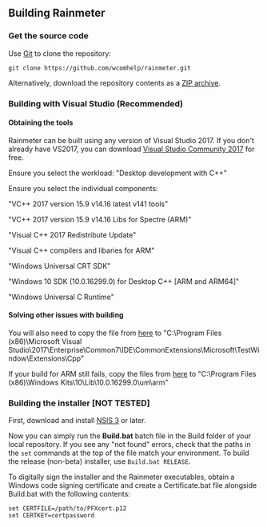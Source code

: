## Building Rainmeter

### Get the source code

Use <a href="http://git-scm.com">Git</a> to clone the repository:

    git clone https://github.com/wcomhelp/rainmeter.git

Alternatively, download the repository contents as a [ZIP archive](https://github.com/rainmeter/rainmeter/archive/master.zip).


### Building with Visual Studio (Recommended)

#### Obtaining the tools

Rainmeter can be built using any version of Visual Studio 2017. If you don't already have VS2017, you can download [Visual Studio Community 2017](https://visualstudio.microsoft.com/vs/older-downloads/) for free.

Ensure you select the workload: "Desktop development with C++"

Ensure you select the individual components:

"VC++ 2017 version 15.9 v14.16 latest v141 tools"

"VC++ 2017 version 15.9 v14.16 Libs for Spectre (ARM)"

"Visual C++ 2017 Redistribute Update"

"Visual C++ compilers and libaries for ARM"

"Windows Universal CRT SDK"

"Windows 10 SDK (10.0.16299.0) for Desktop C++ [ARM and ARM64]"

"Windows Universal C Runtime"

#### Solving other issues with building

You will also need to copy the file from [here](https://gist.github.com/wcomhelp/a5701d4374d51066866e276c9e55f37b/raw/ea3428c3807d6c64ef4e11a2c329512eafcebc93/Microsoft.Visualstudio.TestTools.CppUnitTestFramework.arm.dll) to "C:\Program Files (x86)\Microsoft Visual Studio\2017\Enterprise\Common7\IDE\CommonExtensions\Microsoft\TestWindow\Extensions\Cpp"

If your build for ARM still fails, copy the files from [here](https://github.com/MakiseKurisu/WindowsRTLib/tree/master/Lib) to "C:\Program Files (x86)\Windows Kits\10\Lib\10.0.16299.0\um\arm"

### Building the installer [NOT TESTED]

First, download and install [NSIS 3](http://nsis.sourceforge.net) or later.

Now you can simply run the <b>Build.bat</b> batch file in the Build folder of your local repository. If you see any "not found" errors, check that the paths in the `set` commands at the top of the file match your environment. To build the release (non-beta) installer, use `Build.bat RELEASE`.

To digitally sign the installer and the Rainmeter executables, obtain a Windows code signing certificate and create a Certificate.bat file alongside Build.bat with the following contents:

    set CERTFILE=/path/to/PFXcert.p12
    set CERTKEY=certpassword

